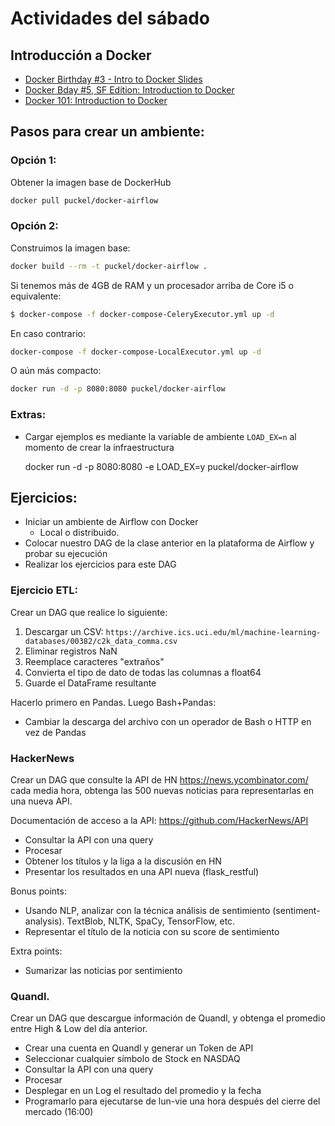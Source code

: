 # Actividades del sábado

## Introducción a Docker


- [Docker Birthday #3 - Intro to Docker Slides
](https://www.slideshare.net/Docker/docker-birthday-3-intro-to-docker-slides)
- [Docker Bday #5, SF Edition: Introduction to Docker](https://www.slideshare.net/Docker/docker-bday-5-sf-edition-introduction-to-docker)
- [Docker 101: Introduction to Docker
](https://es.slideshare.net/Docker/docker-101-introduction-to-docker)

## Pasos para crear un ambiente:

### Opción 1:
Obtener la imagen base de DockerHub
```bash
docker pull puckel/docker-airflow
```

### Opción 2:
Construimos la imagen base:

```bash
docker build --rm -t puckel/docker-airflow .
```


Si tenemos más de 4GB de RAM y un procesador arriba de Core i5 o equivalente:

```bash
$ docker-compose -f docker-compose-CeleryExecutor.yml up -d
```

En caso contrario:

```bash
docker-compose -f docker-compose-LocalExecutor.yml up -d
```
O aún más compacto:

```bash
docker run -d -p 8080:8080 puckel/docker-airflow
```



### Extras:
- Cargar ejemplos es mediante la variable de ambiente `LOAD_EX=n` al momento de crear la infraestructura

    docker run -d -p 8080:8080 -e LOAD_EX=y puckel/docker-airflow


## Ejercicios:
- Iniciar un ambiente de Airflow con Docker
    - Local o distribuido.
- Colocar nuestro DAG de la clase anterior en la plataforma de Airflow y probar su ejecución
- Realizar los ejercicios para este DAG

### Ejercicio ETL:

Crear un DAG que realice lo siguiente:

1. Descargar un CSV: `https://archive.ics.uci.edu/ml/machine-learning-databases/00382/c2k_data_comma.csv`
1. Eliminar registros NaN
1. Reemplace caracteres "extraños"
1. Convierta el tipo de dato de todas las columnas a float64
1. Guarde el DataFrame resultante

Hacerlo primero en Pandas. Luego Bash+Pandas:

- Cambiar la descarga del archivo con un operador de Bash o HTTP en vez de Pandas

### HackerNews

Crear un DAG que consulte la API de HN https://news.ycombinator.com/ cada media hora, obtenga las 500 nuevas noticias para representarlas en una nueva API.

Documentación de acceso a la API: https://github.com/HackerNews/API

- Consultar la API con una query
- Procesar
- Obtener los títulos y la liga a la discusión en HN
- Presentar los resultados en una API nueva (flask_restful)

Bonus points:

- Usando NLP, analizar con la técnica análisis de sentimiento (sentiment-analysis). TextBlob, NLTK, SpaCy, TensorFlow, etc.
- Representar el título de la noticia con su score de sentimiento

Extra points:
- Sumarizar las noticias por sentimiento


### Quandl.

Crear un DAG que descargue información de Quandl, y obtenga el promedio entre High & Low del día anterior.
- Crear una cuenta en Quandl y generar un Token de API
- Seleccionar cualquier símbolo de Stock en NASDAQ
- Consultar la API con una query
- Procesar
- Desplegar en un Log el resultado del promedio y la fecha
- Programarlo para ejecutarse de lun-vie una hora después del cierre del mercado (16:00)
